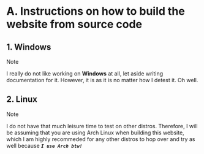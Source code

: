 # A. Instructions on how to build the website from source code

## 1. Windows
> [!NOTE]
> I really do not like working on **Windows** at all, let aside writing documentation for it. However, it is as it is no matter how I detest it. Oh well.

<details hidden>
<summary><strong>1.1. Windows 10 & 11</strong></summary>
  
Do not ask me why I have to specifically mention that this is for **Windows 10 & 11** only.

  <details hidden>
  <summary><strong>1.1.1. Install prerequisites</strong></summary>

  + [Docker & Docker Desktop](https://docs.docker.com/desktop/setup/install/windows-install/) (or [Docker](https://docs.docker.com/engine/install/binaries/#install-server-and-client-binaries-on-windows) only)
  + [Git](https://git-scm.com/downloads) (or [GitHub CLI](https://github.com/cli/cli?tab=readme-ov-file#windows))
  + [GitHub Desktop](https://github.com/apps/desktop) (Optional)
  + [PHP 8.0+](https://www.php.net/downloads.php)
  + [NGINX](https://nginx.org/en/docs/windows.html)
  + [MariaDB](https://mariadb.org/download/)

  </details>
  
  <details hidden>
  <summary><strong>1.1.2. Clone this project's repository</strong></summary>
  
  ```bash
  git clone https://github.com/FaceWithDark/VOS.git # Normal way
  git clone git@github.com:FaceWithDark/VOS.git     # SSH way
  ```

  </details>

  <details hidden>
  <summary><strong>1.1.3. Copy and move all configure files in correct place</strong></summary>

  ```powershell
  # Please execute these scripts from the project's root directory.
  # For all '<>' placeholder, you will have 3 options corresponding to 3 development stages: 'dev', 'stage', and 'prod'
  
  Copy-Item -Path ".\doc\example.env" -Destination ".\docker-compose.<build-stage>.env" -Confirm -Force         # Environment file.
  Copy-Item -Path ".\doc\example.yaml" -Destination ".\docker-compose.<build-stage>.yaml" -Confirm -Force       # Docker-compose configuration file.
  Copy-Item -Path ".\doc\example.conf" -Destination ".\docker\nginx\default.<build-stage>.conf" -Confirm -Force # NGINX configuration file.
  ```
  
  For **Dockerfile configuration file**, I have created 3 different Dockerfile profiles for each container, which help debugging process much more easier by letting me fixing the issues within each containers sepearately without having interfere without others. Therefore, you will have to copy the example file 3 times in for 3 different build file and delete one (or two) blocks of code over another (I have explain clearly within the code file).
  
  ```powershell
  # Dockerfile configuration file.
  Copy-Item -Path '.\doc\example.Dockerfile' -Destination '.\docker\php\php.<build-stage>.Dockerfile' -Confirm -Force
  Copy-Item -Path '.\doc\example.Dockerfile' -Destination '.\docker\nginx\nginx.<build-stage>.Dockerfile' -Confirm -Force
  Copy-Item -Path '.\doc\example.Dockerfile' -Destination '.\docker\mariadb\mariadb.<build-stage>.Dockerfile' -Confirm -Force
  ```
  
  _Remove **-v** parameter if you just want to run it without additional information._
  
  </details>

  <details hidden>
  <summary><strong>1.1.4. Run automate build script</strong></summary>

  **By executing the last shell script, all backed-up as well as up-to-date database data will be fully wiped out. Therefore, be sure to back it up somewhere else on your computer (or USB) before action is done.**

  ```powershell
  # Ensure that you have Git installed and added to PATH (there will be a checkbox for you to click on when installing Git for the 1st time). Then, please execute these scripts from the project's root directory.
  # For all '<>' placeholder, you will have 3 options corresponding to 3 development stages: 'dev', 'stage', and 'prod'
  
  sh .\bin\deploy.sh <build-stage>   # Set the website's docker configuration settings for the first time (or fully re-build).
  sh .\bin\rebuild.sh <build-stage>  # Reset the website's docker configuration settings without fully killing it and run again.
  sh .\bin\shutdown.sh <build-stage> # Unset the website's docker configuration settings if not intended to work on it anymore.
  ```
  
  _If you want a more GUI-based approaches, please open up **Docker Desktop** and manually stop/kill the service and related configuration settings **(in this case, the service name will be 'vos')**._
  
  </details>

  <details hidden>
  <summary><strong>1.1.5. Test website URL accessible link</strong></summary>
  
  At this point, you should be able to access the website via _**`http://localhost:<port-number>/`**_. Again, we have 3 options coressponding to 3 development stages (`dev`, `stage`, and `prod`) for the _`<>`_ placeholder. However, you will notice that as soon as we get to the next page (`Home` page), we received a **SQL-related error**. Please follow along the next step to be able to resolve it smoothly.
  
  </details>

  <details hidden>
  <summary><strong>1.1.6. Access the database with root user</strong></summary>
  
  **Please do not skip this step as it is crucially needed for any further steps.**
  
  ```powershell
  # Hit <Enter> again when asked for password
  mariadb -u root -P <port-number> -h localhost -p
  ```
  
  An example of a succeeded MariaDB connection as a root user would look like below:
  
  ```sql
  Welcome to the MariaDB monitor.  Commands end with ; or \g.
  Your MariaDB connection id is <number>.
  Server version: 11.6.2-MariaDB mariadb.org binary distribution.
  Copyright (c) 2000, 2018, Oracle, MariaDB Corporation Ab and others.
  Type 'help;' or '\h' for help. Type '\c' to clear the current input statement.
  MariaDB [(none)]>
  ```

  </details>

  <details hidden>
  <summary><strong>1.1.7. Create new non-root user</strong></summary>
  
  **It is not recommeded to use** `root user account` **as the primary database login access** _(somehow most large-scale companies still doing so)_. **Therfore, we will have to create a new user account that share almost the same privileges level as** `root user account` **.**
  
  ```sql
  MariaDB [(none)]># can be either 'localhost' (local access level), or '%' (global access level);
  Query OK, 0 rows affected (0.005 sec)
  
  MariaDB [(none)]>CREATE USER 'username'@'localhost' IDENTIFIED BY 'password';
  Query OK, 0 rows affected (0.005 sec)
  
  MariaDB [(none)]>SELECT User, Host FROM mysql.user;
  +------+-----------+
  | User |    Host   |
  +------+-----------+
  | Name | %         |
  | Name | localhost |
  +------+-----------+
  2 rows in set (0.003 sec)
  
  MariaDB [(none)]>GRANT ALL PRIVILEGES ON *.* TO 'username'@'localhost' IDENTIFIED BY 'password';
  Query OK, 0 rows affected (0.005 sec)
  
  MariaDB [(none)]>FLUSH PRIVILEGES;
  Query OK, 0 rows affected (0.003 sec)
  
  MariaDB [(none)]>SHOW GRANTS FOR 'username'@localhost;
  +----------------------------------------------------------------------------------------+
  | Grant for username@localhost                                                           |
  +----------------------------------------------------------------------------------------+
  | GRANT USAGE ON *.* TO `username`@`localhost` IDENTIFIED BY PASSWORD '<hased-password>' |
  +----------------------------------------------------------------------------------------+
  1 row in set (0.003 sec)
  ```

  </details>

  <details hidden>
  <summary><strong>1.1.8. Access the database again with new user</strong></summary>
  
  ```powershell
  # For all bash variables, these can be found under the copied environment file (a.k.a 'docker-compose.${ENV}.env')
  # For all '<>' placeholder, it can be found under the copied docker-compose configuration file (a.k.a 'docker-compose.${ENV}.yaml')
  
  mariadb -u $DATABASE_USER -P <port-number> -h localhost $DATABASE_NAME -p
  ```
  
  _It is generally recommended to leave the **-p (look closely, small 'p' letter)** parameter empty so that you will not potentially expose the website's database password for someone else to see it._
  
  An example of a succeeded MariaDB connection as a non-root user would look like below:
  
  ```sql
  Welcome to the MariaDB monitor.  Commands end with ; or \g.
  Your MariaDB connection id is <number>.
  Server version: 11.6.2-MariaDB mariadb.org binary distribution.
  Copyright (c) 2000, 2018, Oracle, MariaDB Corporation Ab and others.
  Type 'help;' or '\h' for help. Type '\c' to clear the current input statement.
  MariaDB [(${DATABASE_NAME})]>
  ```
  
  Refers to [MariaDB documentation](https://mariadb.com/kb/en/sql-statements/) for further interaction with the database.
  
  </details>
  
</details>

## 2. Linux
> [!NOTE]
> I do not have that much leisure time to test on other distros. Therefore, I will be assuming that you are using Arch Linux when building this website, which I am highly recommeded for any other distros to hop over and try as well because _**`I use Arch btw!`**_

<details hidden>
<summary><strong>2.1. Arch Linux</strong></summary>

**[Arch Wiki](https://wiki.archlinux.org/title/Main_page)** is one of the best learning resources out there for not only **Arch Linux users** but for other distros as well. Therefore, I highly suggested you to visit the page for any inquiries about configuration issues, packages issues, etc. All of prerequisites below are links that direct to this **gigachad wiki**. 
  
  <details hidden>
  <summary><strong>2.1.1. Install prerequisites</strong></summary>
    
  + [Docker](https://wiki.archlinux.org/title/Docker)
  + [Docker Desktop](https://wiki.archlinux.org/title/Docker#Docker_Desktop) (Optional)
  + [Git](https://wiki.archlinux.org/title/Git) (or [GitHub CLI](https://github.com/cli/cli/blob/trunk/docs/install_linux.md#arch-linux))
  + [GitHub Desktop](https://wiki.archlinux.org/title/Git#Graphical_front-ends) (Optional)
  + [PHP 8.0+](https://wiki.archlinux.org/title/PHP)
  + [NGINX](https://wiki.archlinux.org/title/Nginx)
  + [MariaDB](https://wiki.archlinux.org/title/MariaDB)
    
  </details>

  <details hidden>
  <summary><strong>2.1.2. Clone this project's repository</strong></summary>
  
  ```bash
  git clone https://github.com/FaceWithDark/VOS.git # Normal way
  git clone git@github.com:FaceWithDark/VOS.git     # SSH way
  ```
  </details>

  <details hidden>
  <summary><strong>2.1.3. Copy and move all configure files in correct place</strong></summary>
  
  ```bash
  # Please execute these scripts from the project's root directory.
  # For all '<>' placeholder, you will have 3 options corresponding to 3 development stages: 'dev', 'stage', and 'prod'
  
  cp -v './doc/example.env' './docker-compose.<build-stage>.env'         # Environment file.
  cp -v './doc/example.yaml' './docker-compose.<build-stage>.yaml'       # Docker-compose configuration file.
  cp -v './doc/example.conf' './docker/nginx/default.<build-stage>.conf' # NGINX configuration file.
  ```
  
  For **Dockerfile configuration file**, I have created 3 different Dockerfile profiles for each container, which help debugging process much more easier by letting me fixing the issues within each containers sepearately without having interfere without others. Therefore, you will have to copy the example file 3 times in for 3 different build file and delete one (or two) blocks of code over another (I have explain clearly within the code file).
  
  ```bash
  # Dockerfile configuration file.
  cp -v './doc/example.Dockerfile' './docker/php/php.<build-stage>.Dockerfile'
  cp -v './doc/example.Dockerfile' './docker/php/nginx.<build-stage>.Dockerfile'
  cp -v './doc/example.Dockerfile' './docker/php/mariadb.<build-stage>.Dockerfile'
  ```
  
  _Remove **-v** parameter if you just want to run it without additional information._
  
  </details>

  <details hidden>
  <summary><strong>2.1.4. Run automate build script</strong></summary>

  **By executing the last shell script, all backed-up as well as up-to-date database data will be fully wiped out. Therefore, be sure to back it up somewhere else on your computer (or USB) before action is done.**

  ```bash
  # Ensure that you have Git installed (no need for adding to PATH like Windows build). Then, please execute these scripts from the project's root directory.
  # For all '<>' placeholder, you will have 3 options corresponding to 3 development stages: 'dev', 'stage', and 'prod'
  
  ./bin/deploy.sh <build-stage>   # Set the website's docker configuration settings for the first time (or fully re-build).
  ./bin/rebuild.sh <build-stage>  # Reset the website's docker configuration settings without fully killing it and run again.
  ./bin/shutdown.sh <build-stage> # Unset the website's docker configuration settings if not intended to work on it anymore.
  ```
  
  _If you want a more GUI-based approaches, please open up **Docker Desktop** and manually stop/kill the service and related configuration settings **(in this case, the service name will be 'vos')**._
  
  </details>

  <details hidden>
  <summary><strong>2.1.5. Test website URL accessible link</strong></summary>
  
  At this point, you should be able to access the website via _**`http://localhost:<port-number>/`**_. Again, we have 3 options coressponding to 3 development stages (`dev`, `stage`, and `prod`) for the _`<>`_ placeholder. However, you will notice that as soon as we get to the next page (`Home` page), we received a **SQL-related error**. Please follow along the next step to be able to resolve it smoothly.
  
  </details>

  <details hidden>
  <summary><strong>2.1.6. Access the database with root user</strong></summary>
  
  **Please do not skip this step as it is crucially needed for any further steps.**
  
  ```bash
  # Hit <Enter> again when asked for password
  mariadb -u root -P <port-number> -h localhost -p
  ```
  
  An example of a succeeded MariaDB connection as a root user would look like below:
  
  ```sql
  Welcome to the MariaDB monitor.  Commands end with ; or \g.
  Your MariaDB connection id is <number>.
  Server version: 11.6.2-MariaDB mariadb.org binary distribution.
  Copyright (c) 2000, 2018, Oracle, MariaDB Corporation Ab and others.
  Type 'help;' or '\h' for help. Type '\c' to clear the current input statement.
  MariaDB [(none)]>
  ```

  </details>

  <details hidden>
  <summary><strong>2.1.7. Create new non-root user</strong></summary>
  
  **It is not recommeded to use** `root user account` **as the primary database login access** _(somehow most large-scale companies still doing so)_. **Therfore, we will have to create a new user account that share almost the same privileges level as** `root user account` **.**
  
  ```sql
  MariaDB [(none)]># can be either 'localhost' (local access level), or '%' (global access level);
  Query OK, 0 rows affected (0.005 sec)
  
  MariaDB [(none)]>CREATE USER 'username'@'localhost' IDENTIFIED BY 'password';
  Query OK, 0 rows affected (0.005 sec)
  
  MariaDB [(none)]>SELECT User, Host FROM mysql.user;
  +------+-----------+
  | User |    Host   |
  +------+-----------+
  | Name | %         |
  | Name | localhost |
  +------+-----------+
  2 rows in set (0.003 sec)
  
  MariaDB [(none)]>GRANT ALL PRIVILEGES ON *.* TO 'username'@'localhost' IDENTIFIED BY 'password';
  Query OK, 0 rows affected (0.005 sec)
  
  MariaDB [(none)]>FLUSH PRIVILEGES;
  Query OK, 0 rows affected (0.003 sec)
  
  MariaDB [(none)]>SHOW GRANTS FOR 'username'@localhost;
  +----------------------------------------------------------------------------------------+
  | Grant for username@localhost                                                           |
  +----------------------------------------------------------------------------------------+
  | GRANT USAGE ON *.* TO `username`@`localhost` IDENTIFIED BY PASSWORD '<hased-password>' |
  +----------------------------------------------------------------------------------------+
  1 row in set (0.003 sec)
  ```

  </details>

  <details hidden>
  <summary><strong>2.1.8. Access the database again with new user</strong></summary>
  
  ```bash
  # For all bash variables, these can be found under the copied environment file (a.k.a 'docker-compose.${ENV}.env')
  # For all '<>' placeholder, it can be found under the copied docker-compose configuration file (a.k.a 'docker-compose.${ENV}.yaml')
  
  mariadb -u $DATABASE_USER -P <port-number> --protocol=<IP-or-TCP> -h localhost $DATABASE_NAME -p
  ```
  
  _It is generally recommended to leave the **-p (look closely, small 'p' letter)** parameter empty so that you will not potentially expose the website's database password for someone else to see it._
  
  An example of a succeeded MariaDB connection as a non-root user would look like below:
  
  ```sql
  Welcome to the MariaDB monitor.  Commands end with ; or \g.
  Your MariaDB connection id is <number>.
  Server version: 11.6.2-MariaDB mariadb.org binary distribution.
  Copyright (c) 2000, 2018, Oracle, MariaDB Corporation Ab and others.
  Type 'help;' or '\h' for help. Type '\c' to clear the current input statement.
  MariaDB [(${DATABASE_NAME})]>
  ```
  
  Refers to [MariaDB documentation](https://mariadb.com/kb/en/sql-statements/) for further interaction with the database.
  
  </details>
  
</details>
